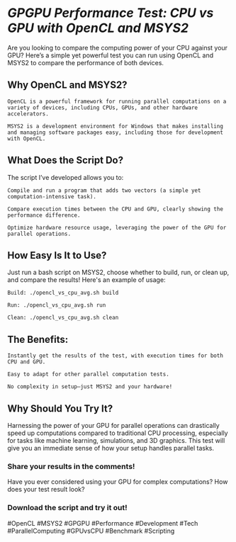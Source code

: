 # ___GPGPU Performance Test: CPU vs GPU with OpenCL and MSYS2___ 

Are you looking to compare the computing power of your CPU against your GPU? Here’s a simple yet powerful test you can run using OpenCL and MSYS2 to compare the performance of both devices.

## Why OpenCL and MSYS2?

    OpenCL is a powerful framework for running parallel computations on a variety of devices, including CPUs, GPUs, and other hardware accelerators.

    MSYS2 is a development environment for Windows that makes installing and managing software packages easy, including those for development with OpenCL.

## What Does the Script Do?

The script I’ve developed allows you to:

    Compile and run a program that adds two vectors (a simple yet computation-intensive task).

    Compare execution times between the CPU and GPU, clearly showing the performance difference.

    Optimize hardware resource usage, leveraging the power of the GPU for parallel operations.

## How Easy Is It to Use?

Just run a bash script on MSYS2, choose whether to build, run, or clean up, and compare the results! Here's an example of usage:

    Build: ./opencl_vs_cpu_avg.sh build

    Run: ./opencl_vs_cpu_avg.sh run

    Clean: ./opencl_vs_cpu_avg.sh clean

## The Benefits:

    Instantly get the results of the test, with execution times for both CPU and GPU.

    Easy to adapt for other parallel computation tests.

    No complexity in setup—just MSYS2 and your hardware!

## Why Should You Try It?

Harnessing the power of your GPU for parallel operations can drastically speed up computations compared to traditional CPU processing, especially for tasks like machine learning, simulations, and 3D graphics. This test will give you an immediate sense of how your setup handles parallel tasks.

### Share your results in the comments!

Have you ever considered using your GPU for complex computations? How does your test result look?
### Download the script and try it out!


#OpenCL #MSYS2 #GPGPU #Performance #Development #Tech #ParallelComputing #GPUvsCPU #Benchmark #Scripting
